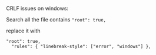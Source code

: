 
CRLF issues on windows:

Search all the file contains `"root": true,`

replace it with
```
"root": true,
  "rules": { "linebreak-style": ["error", "windows"] },
```


